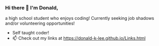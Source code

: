 ### Hi there 👋 I'm Donald,
a high school student who enjoys coding! Currently seeking job shadows and/or volunteering opportunities!

- Self taught coder!
- 📫 Check out my links at https://donald-k-lee.github.io/Links.html


